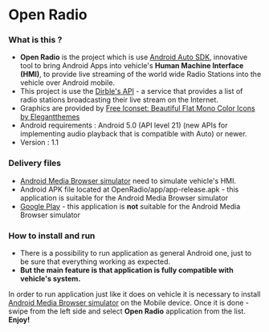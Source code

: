 # Open Radio #

### What is this ? ###

* **Open Radio** is the project which is use [Android Auto SDK](http://developer.android.com/auto/index.html), innovative tool to bring Android Apps into vehicle's **Human Machine Interface (HMI)**, to provide live streaming of the world wide Radio Stations into the vehicle over Android mobile.
* This project is use the [Dirble's API](https://dirble.com/developer/api) - a service that provides a list of radio stations broadcasting their live stream on the Internet.
* Graphics are provided by [Free Iconset: Beautiful Flat Mono Color Icons by Elegantthemes](http://www.iconarchive.com/show/beautiful-flat-one-color-icons-by-elegantthemes.html)
* Android requirements : Android 5.0 (API level 21) (new APIs for implementing audio playback that is compatible with Auto) or newer.
* Version : 1.1

### Delivery files ###

* [Android Media Browser simulator](https://bitbucket.org/ChernyshovYuriy/openradio/src/db36135fb9ada868f678ce9db9dab7c0c34e5a2b/app/assets/media-browser-simulator.apk) need to simulate vehicle's HMI.
* Android APK file located at OpenRadio/app/app-release.apk - this application is suitable for the Android Media Browser simulator
* [Google Play](https://play.google.com/store/apps/details?id=com.yuriy.openradio) - this application is **not** suitable for the Android Media Browser simulator

### How to install and run ###
* There is a possibility to run application as general Android one, just to be sure that everything working as expected.
* **But the main feature is that application is fully compatible with vehicle's system.**

In order to run application just like it does on vehicle it is necessary to install [Android Media Browser simulator](https://bitbucket.org/ChernyshovYuriy/openradio/src/db36135fb9ada868f678ce9db9dab7c0c34e5a2b/app/assets/media-browser-simulator.apk) on the Mobile device. Once it is done - swipe from the left side and select **Open Radio** application from the list. **Enjoy!**